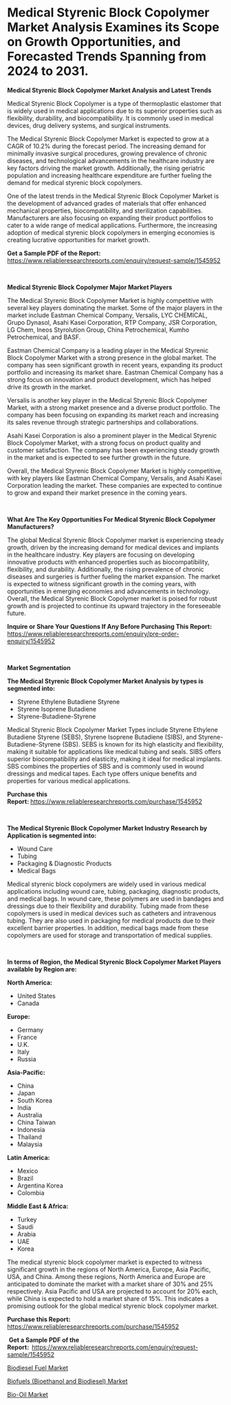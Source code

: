 <p><h1>Medical Styrenic Block Copolymer Market Analysis Examines its Scope on Growth Opportunities, and Forecasted Trends Spanning from 2024 to 2031.</h1></p><p><strong>Medical Styrenic Block Copolymer Market Analysis and Latest Trends</strong></p>
<p><p>Medical Styrenic Block Copolymer is a type of thermoplastic elastomer that is widely used in medical applications due to its superior properties such as flexibility, durability, and biocompatibility. It is commonly used in medical devices, drug delivery systems, and surgical instruments.</p><p>The Medical Styrenic Block Copolymer Market is expected to grow at a CAGR of 10.2% during the forecast period. The increasing demand for minimally invasive surgical procedures, growing prevalence of chronic diseases, and technological advancements in the healthcare industry are key factors driving the market growth. Additionally, the rising geriatric population and increasing healthcare expenditure are further fueling the demand for medical styrenic block copolymers.</p><p>One of the latest trends in the Medical Styrenic Block Copolymer Market is the development of advanced grades of materials that offer enhanced mechanical properties, biocompatibility, and sterilization capabilities. Manufacturers are also focusing on expanding their product portfolios to cater to a wide range of medical applications. Furthermore, the increasing adoption of medical styrenic block copolymers in emerging economies is creating lucrative opportunities for market growth.</p></p>
<p><strong>Get a Sample PDF of the Report:&nbsp;</strong> <a href="https://www.reliableresearchreports.com/enquiry/request-sample/1545952">https://www.reliableresearchreports.com/enquiry/request-sample/1545952</a></p>
<p>&nbsp;</p>
<p><strong>Medical Styrenic Block Copolymer Major Market Players</strong></p>
<p><p>The Medical Styrenic Block Copolymer Market is highly competitive with several key players dominating the market. Some of the major players in the market include Eastman Chemical Company, Versalis, LYC CHEMICAL, Grupo Dynasol, Asahi Kasei Corporation, RTP Company, JSR Corporation, LG Chem, Ineos Styrolution Group, China Petrochemical, Kumho Petrochemical, and BASF.</p><p>Eastman Chemical Company is a leading player in the Medical Styrenic Block Copolymer Market with a strong presence in the global market. The company has seen significant growth in recent years, expanding its product portfolio and increasing its market share. Eastman Chemical Company has a strong focus on innovation and product development, which has helped drive its growth in the market.</p><p>Versalis is another key player in the Medical Styrenic Block Copolymer Market, with a strong market presence and a diverse product portfolio. The company has been focusing on expanding its market reach and increasing its sales revenue through strategic partnerships and collaborations.</p><p>Asahi Kasei Corporation is also a prominent player in the Medical Styrenic Block Copolymer Market, with a strong focus on product quality and customer satisfaction. The company has been experiencing steady growth in the market and is expected to see further growth in the future.</p><p>Overall, the Medical Styrenic Block Copolymer Market is highly competitive, with key players like Eastman Chemical Company, Versalis, and Asahi Kasei Corporation leading the market. These companies are expected to continue to grow and expand their market presence in the coming years.</p></p>
<p>&nbsp;</p>
<p><strong>What Are The Key Opportunities For Medical Styrenic Block Copolymer Manufacturers?</strong></p>
<p><p>The global Medical Styrenic Block Copolymer market is experiencing steady growth, driven by the increasing demand for medical devices and implants in the healthcare industry. Key players are focusing on developing innovative products with enhanced properties such as biocompatibility, flexibility, and durability. Additionally, the rising prevalence of chronic diseases and surgeries is further fueling the market expansion. The market is expected to witness significant growth in the coming years, with opportunities in emerging economies and advancements in technology. Overall, the Medical Styrenic Block Copolymer market is poised for robust growth and is projected to continue its upward trajectory in the foreseeable future.</p></p>
<p><strong>Inquire or Share Your Questions If Any Before Purchasing This Report:</strong> <a href="https://www.reliableresearchreports.com/enquiry/pre-order-enquiry/1545952">https://www.reliableresearchreports.com/enquiry/pre-order-enquiry/1545952</a></p>
<p>&nbsp;</p>
<p><strong>Market Segmentation</strong></p>
<p><strong>The Medical Styrenic Block Copolymer Market Analysis by types is segmented into:</strong></p>
<p><ul><li>Styrene Ethylene Butadiene Styrene</li><li>Styrene Isoprene Butadiene</li><li>Styrene-Butadiene-Styrene</li></ul></p>
<p><p>Medical Styrenic Block Copolymer Market Types include Styrene Ethylene Butadiene Styrene (SEBS), Styrene Isoprene Butadiene (SIBS), and Styrene-Butadiene-Styrene (SBS). SEBS is known for its high elasticity and flexibility, making it suitable for applications like medical tubing and seals. SIBS offers superior biocompatibility and elasticity, making it ideal for medical implants. SBS combines the properties of SBS and is commonly used in wound dressings and medical tapes. Each type offers unique benefits and properties for various medical applications.</p></p>
<p><strong>Purchase this Report:&nbsp;</strong><a href="https://www.reliableresearchreports.com/purchase/1545952">https://www.reliableresearchreports.com/purchase/1545952</a></p>
<p>&nbsp;</p>
<p><strong>The Medical Styrenic Block Copolymer Market Industry Research by Application is segmented into:</strong></p>
<p><ul><li>Wound Care</li><li>Tubing</li><li>Packaging & Diagnostic Products</li><li>Medical Bags</li></ul></p>
<p><p>Medical styrenic block copolymers are widely used in various medical applications including wound care, tubing, packaging, diagnostic products, and medical bags. In wound care, these polymers are used in bandages and dressings due to their flexibility and durability. Tubing made from these copolymers is used in medical devices such as catheters and intravenous tubing. They are also used in packaging for medical products due to their excellent barrier properties. In addition, medical bags made from these copolymers are used for storage and transportation of medical supplies.</p></p>
<p>&nbsp;</p>
<p><strong>In terms of Region, the Medical Styrenic Block Copolymer Market Players available by Region are:</strong></p>
<p>
    <p> <strong> North America: </strong>
        <ul>
            <li>United States</li>
            <li>Canada</li>
        </ul>
        </p> 
    <p> <strong> Europe: </strong>
        <ul>
            <li>Germany</li>
            <li>France</li>
            <li>U.K.</li>
            <li>Italy</li>
            <li>Russia</li>
        </ul>
        </p> 
    <p> <strong> Asia-Pacific: </strong>
        <ul>
            <li>China</li>
            <li>Japan</li>
            <li>South Korea</li>
            <li>India</li>
            <li>Australia</li>
            <li>China Taiwan</li>
            <li>Indonesia</li>
            <li>Thailand</li>
            <li>Malaysia</li>
        </ul>
        </p> 
    <p> <strong> Latin America: </strong>
        <ul>
            <li>Mexico</li>
            <li>Brazil</li>
            <li>Argentina Korea</li>
            <li>Colombia</li>
        </ul>
        </p> 
    <p> <strong> Middle East & Africa: </strong>
        <ul>
            <li>Turkey</li>
            <li>Saudi</li>
            <li>Arabia</li>
            <li>UAE</li>
            <li>Korea</li>
        </ul>
    </p>
    </p>
<p><p>The medical styrenic block copolymer market is expected to witness significant growth in the regions of North America, Europe, Asia Pacific, USA, and China. Among these regions, North America and Europe are anticipated to dominate the market with a market share of 30% and 25% respectively. Asia Pacific and USA are projected to account for 20% each, while China is expected to hold a market share of 15%. This indicates a promising outlook for the global medical styrenic block copolymer market.</p></p>
<p><strong>Purchase this Report: </strong><a href="https://www.reliableresearchreports.com/purchase/1545952">https://www.reliableresearchreports.com/purchase/1545952</a></p>
<p>&nbsp;<strong>Get a Sample PDF of the Report:&nbsp;&nbsp;</strong><a href="https://www.reliableresearchreports.com/enquiry/request-sample/1545952">https://www.reliableresearchreports.com/enquiry/request-sample/1545952</a></p>
<p><strong></strong></p>
<p><p><a href="https://view.publitas.com/reportprime-1/global-biodiesel-fuel-market-size-and-market-trends-insights-and-projections-from-2023-to-2030/">Biodiesel Fuel Market</a></p><p><a href="https://view.publitas.com/reportprime-1/biofuels-bioethanol-and-biodiesel-market-size-growing-and-forecasted-for-period-from-2023-2030-and-provides-complete-market-analysis-of-this-market/">Biofuels (Bioethanol and Biodiesel) Market</a></p><p><a href="https://view.publitas.com/reportprime-1/bio-oil-market-a-comprehensive-report-of-its-market-share-growth-trends-2023-2030/">Bio-Oil Market</a></p></p>